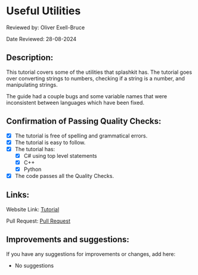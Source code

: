 # Useful Utilities

Reviewed by: Oliver Exell-Bruce

Date Reviewed: 28-08-2024

## Description:

This tutorial covers some of the utilities that splashkit has. The tutorial goes over converting strings to numbers, checking if a string is a number, and manipulating strings.

The guide had a couple bugs and some variable names that were inconsistent between languages which have been fixed.

## Confirmation of Passing Quality Checks:

- [X] The tutorial is free of spelling and grammatical errors.
- [X] The tutorial is easy to follow.
- [X] The tutorial has:
  - [X] C# using top level statements
  - [X] C++
  - [X] Python
- [X] The code passes all the Quality Checks.

## Links:

Website Link: [Tutorial](https://splashkit.io/guides/utilities/0-useful-utilities/)

Pull Request: [Pull Request](https://github.com/thoth-tech/splashkit.io-starlight/pull/176)

## Improvements and suggestions:

If you have any suggestions for improvements or changes, add here:

- No suggestions

